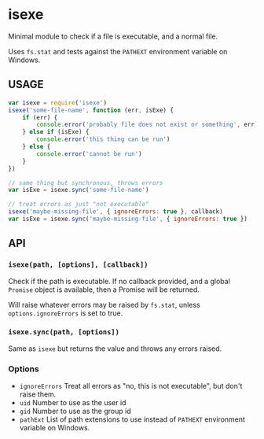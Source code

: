 # isexe

Minimal module to check if a file is executable, and a normal file.

Uses `fs.stat` and tests against the `PATHEXT` environment variable on
Windows.

## USAGE

```javascript
var isexe = require('isexe')
isexe('some-file-name', function (err, isExe) {
	if (err) {
		console.error('probably file does not exist or something', err)
	} else if (isExe) {
		console.error('this thing can be run')
	} else {
		console.error('cannot be run')
	}
})

// same thing but synchronous, throws errors
var isExe = isexe.sync('some-file-name')

// treat errors as just "not executable"
isexe('maybe-missing-file', { ignoreErrors: true }, callback)
var isExe = isexe.sync('maybe-missing-file', { ignoreErrors: true })
```

## API

### `isexe(path, [options], [callback])`

Check if the path is executable. If no callback provided, and a
global `Promise` object is available, then a Promise will be returned.

Will raise whatever errors may be raised by `fs.stat`, unless
`options.ignoreErrors` is set to true.

### `isexe.sync(path, [options])`

Same as `isexe` but returns the value and throws any errors raised.

### Options

- `ignoreErrors` Treat all errors as "no, this is not executable", but
  don't raise them.
- `uid` Number to use as the user id
- `gid` Number to use as the group id
- `pathExt` List of path extensions to use instead of `PATHEXT`
  environment variable on Windows.

